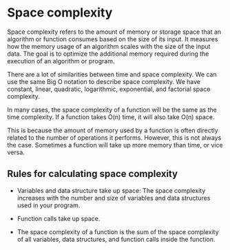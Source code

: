 # Space complexity

Space complexity refers to the amount of memory or storage space that an algorithm or function consumes based on the size of its input. It measures how the memory usage of an algorithm scales with the size of the input data. The goal is to optimize the additional memory required during the execution of an algorithm or program.

There are a lot of similarities between time and space complexity. We can use the same Big O notation to describe space complexity. We have constant, linear, quadratic, logarithmic, exponential, and factorial space complexity.

In many cases, the space complexity of a function will be the same as the time complexity. If a function takes O(n) time, it will also take O(n) space.

This is because the amount of memory used by a function is often directly related to the number of operations it performs. However, this is not always the case. Sometimes a function will take up more memory than time, or vice versa.

## Rules for calculating space complexity

- Variables and data structure take up space: The space complexity increases with the number and size of variables and data structures used in your program.

- Function calls take up space.

- The space complexity of a function is the sum of the space complexity of all variables, data structures, and function calls inside the function.
